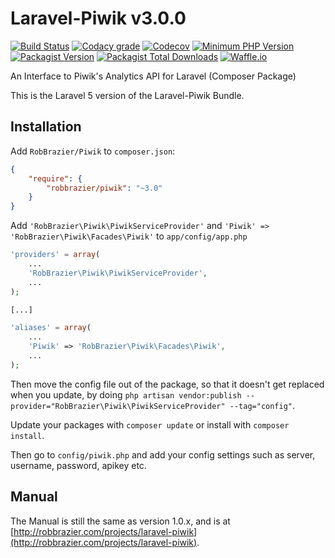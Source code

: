 Laravel-Piwik v3.0.0
====================

[![Build Status](https://semaphoreci.com/api/v1/robbrazier/laravel_piwik/branches/master/shields_badge.svg)](https://semaphoreci.com/robbrazier/laravel_piwik)
[![Codacy grade](https://img.shields.io/codacy/grade/35cea59a74e342f5b870fe9c2c3f368b.svg)](https://www.codacy.com/app/RobBrazier/Laravel_Piwik)
[![Codecov](https://img.shields.io/codecov/c/github/RobBrazier/Laravel_Piwik.svg)](https://codecov.io/gh/RobBrazier/Laravel_Piwik)
[![Minimum PHP Version](https://img.shields.io/badge/php-%3E%3D%205.6-8892BF.svg?style=flat)](https://php.net/)
[![Packagist Version](https://img.shields.io/packagist/v/robbrazier/piwik.svg)](https://packagist.org/packages/robbrazier/piwik)
[![Packagist Total Downloads](https://img.shields.io/packagist/dt/robbrazier/piwik.svg)](https://packagist.org/packages/robbrazier/piwik)
[![Waffle.io](https://img.shields.io/waffle/label/RobBrazier/Laravel_Piwik/in%20progress.svg)](https://waffle.io/RobBrazier/Laravel_Piwik)

An Interface to Piwik's Analytics API for Laravel (Composer Package)

This is the Laravel 5 version of the Laravel-Piwik Bundle.

Installation
------------

Add `RobBrazier/Piwik` to `composer.json`:

```json
{
    "require": {
        "robbrazier/piwik": "~3.0"
    }
}
```

Add `'RobBrazier\Piwik\PiwikServiceProvider'` and `'Piwik' => 'RobBrazier\Piwik\Facades\Piwik'` to `app/config/app.php`

```php
'providers' = array(
    ...
    'RobBrazier\Piwik\PiwikServiceProvider',
    ...
);

[...]

'aliases' = array(
    ...
    'Piwik' => 'RobBrazier\Piwik\Facades\Piwik',
    ...
);
```

Then move the config file out of the package, so that it doesn't get replaced when you update, by doing `php artisan vendor:publish --provider="RobBrazier\Piwik\PiwikServiceProvider" --tag="config"`.

Update your packages with `composer update` or install with `composer install`.

Then go to `config/piwik.php` and add your config settings such as server, username, password, apikey etc.

Manual
------

The Manual is still the same as version 1.0.x, and is at [http://robbrazier.com/projects/laravel-piwik](http://robbrazier.com/projects/laravel-piwik).
